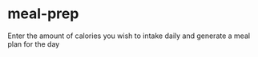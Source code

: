 # meal-prep

Enter the amount of calories you wish to intake daily and generate a meal plan for the day